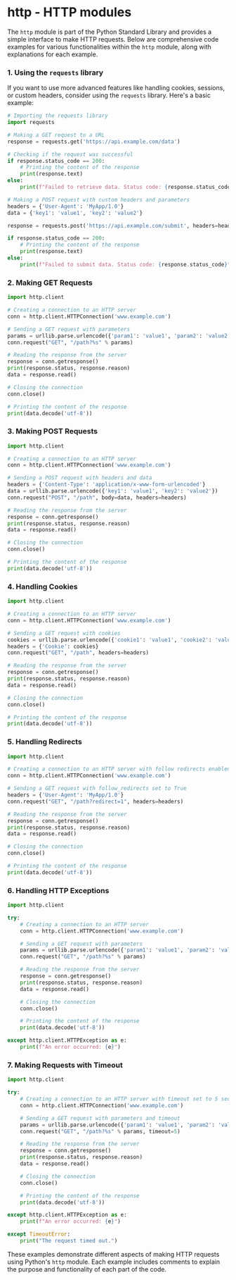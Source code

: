 # http - HTTP modules

The `http` module is part of the Python Standard Library and provides a simple interface to make HTTP requests. Below are comprehensive code examples for various functionalities within the `http` module, along with explanations for each example.

### 1. Using the `requests` library

If you want to use more advanced features like handling cookies, sessions, or custom headers, consider using the `requests` library. Here's a basic example:

```python
# Importing the requests library
import requests

# Making a GET request to a URL
response = requests.get('https://api.example.com/data')

# Checking if the request was successful
if response.status_code == 200:
    # Printing the content of the response
    print(response.text)
else:
    print(f"Failed to retrieve data. Status code: {response.status_code}")

# Making a POST request with custom headers and parameters
headers = {'User-Agent': 'MyApp/1.0'}
data = {'key1': 'value1', 'key2': 'value2'}

response = requests.post('https://api.example.com/submit', headers=headers, data=data)

if response.status_code == 200:
    # Printing the content of the response
    print(response.text)
else:
    print(f"Failed to submit data. Status code: {response.status_code}")
```

### 2. Making GET Requests

```python
import http.client

# Creating a connection to an HTTP server
conn = http.client.HTTPConnection('www.example.com')

# Sending a GET request with parameters
params = urllib.parse.urlencode({'param1': 'value1', 'param2': 'value2'})
conn.request("GET", "/path?%s" % params)

# Reading the response from the server
response = conn.getresponse()
print(response.status, response.reason)
data = response.read()

# Closing the connection
conn.close()

# Printing the content of the response
print(data.decode('utf-8'))
```

### 3. Making POST Requests

```python
import http.client

# Creating a connection to an HTTP server
conn = http.client.HTTPConnection('www.example.com')

# Sending a POST request with headers and data
headers = {'Content-Type': 'application/x-www-form-urlencoded'}
data = urllib.parse.urlencode({'key1': 'value1', 'key2': 'value2'})
conn.request("POST", "/path", body=data, headers=headers)

# Reading the response from the server
response = conn.getresponse()
print(response.status, response.reason)
data = response.read()

# Closing the connection
conn.close()

# Printing the content of the response
print(data.decode('utf-8'))
```

### 4. Handling Cookies

```python
import http.client

# Creating a connection to an HTTP server
conn = http.client.HTTPConnection('www.example.com')

# Sending a GET request with cookies
cookies = urllib.parse.urlencode({'cookie1': 'value1', 'cookie2': 'value2'})
headers = {'Cookie': cookies}
conn.request("GET", "/path", headers=headers)

# Reading the response from the server
response = conn.getresponse()
print(response.status, response.reason)
data = response.read()

# Closing the connection
conn.close()

# Printing the content of the response
print(data.decode('utf-8'))
```

### 5. Handling Redirects

```python
import http.client

# Creating a connection to an HTTP server with follow redirects enabled
conn = http.client.HTTPConnection('www.example.com')

# Sending a GET request with follow_redirects set to True
headers = {'User-Agent': 'MyApp/1.0'}
conn.request("GET", "/path?redirect=1", headers=headers)

# Reading the response from the server
response = conn.getresponse()
print(response.status, response.reason)
data = response.read()

# Closing the connection
conn.close()

# Printing the content of the response
print(data.decode('utf-8'))
```

### 6. Handling HTTP Exceptions

```python
import http.client

try:
    # Creating a connection to an HTTP server
    conn = http.client.HTTPConnection('www.example.com')

    # Sending a GET request with parameters
    params = urllib.parse.urlencode({'param1': 'value1', 'param2': 'value2'})
    conn.request("GET", "/path?%s" % params)

    # Reading the response from the server
    response = conn.getresponse()
    print(response.status, response.reason)
    data = response.read()

    # Closing the connection
    conn.close()

    # Printing the content of the response
    print(data.decode('utf-8'))

except http.client.HTTPException as e:
    print(f"An error occurred: {e}")
```

### 7. Making Requests with Timeout

```python
import http.client

try:
    # Creating a connection to an HTTP server with timeout set to 5 seconds
    conn = http.client.HTTPConnection('www.example.com')

    # Sending a GET request with parameters and timeout
    params = urllib.parse.urlencode({'param1': 'value1', 'param2': 'value2'})
    conn.request("GET", "/path?%s" % params, timeout=5)

    # Reading the response from the server
    response = conn.getresponse()
    print(response.status, response.reason)
    data = response.read()

    # Closing the connection
    conn.close()

    # Printing the content of the response
    print(data.decode('utf-8'))

except http.client.HTTPException as e:
    print(f"An error occurred: {e}")

except TimeoutError:
    print("The request timed out.")
```

These examples demonstrate different aspects of making HTTP requests using Python's `http` module. Each example includes comments to explain the purpose and functionality of each part of the code.
